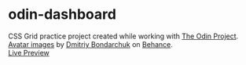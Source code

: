 # odin-dashboard
CSS Grid practice project created while working with [The Odin Project](https://www.theodinproject.com/).  
[Avatar images](https://www.behance.net/gallery/47035405/Free-avatars-flat-icons) by [Dmitriy Bondarchuk](https://www.behance.net/indie4art) on [Behance](https://www.behance.net/).  
[Live Preview](https://rafallyczek.github.io/odin-dashboard/)
